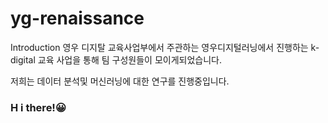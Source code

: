 # yg-renaissance
Introduction
영우 디지탈 교육사업부에서 주관하는 영우디지털러닝에서 진행하는 
k-digital 교육 사업을 통해 팀 구성원들이 모이게되었습니다.

저희는 데이터 분석및 머신러닝에 대한 연구를 진행중입니다.



### H i there!😀
